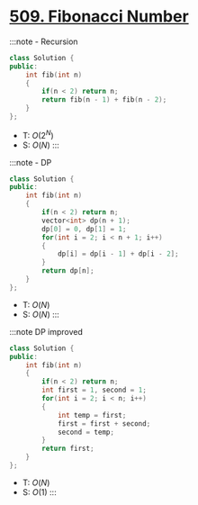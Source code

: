 # [509\. Fibonacci Number](https://leetcode.com/problems/fibonacci-number/)

:::note - Recursion
```cpp
class Solution {
public:
    int fib(int n)
    {
        if(n < 2) return n;
        return fib(n - 1) + fib(n - 2);
    }
};
```
- T: $O(2^N)$
- S: $O(N)$
:::

:::note - DP
```cpp
class Solution {
public:
    int fib(int n)
    {
        if(n < 2) return n;
        vector<int> dp(n + 1);
        dp[0] = 0, dp[1] = 1;
        for(int i = 2; i < n + 1; i++)
        {
            dp[i] = dp[i - 1] + dp[i - 2];
        }
        return dp[n];
    }
};
```
- T: $O(N)$
- S: $O(N)$
:::

:::note DP improved
```cpp
class Solution {
public:
    int fib(int n)
    {
        if(n < 2) return n;
        int first = 1, second = 1;
        for(int i = 2; i < n; i++)
        {
            int temp = first;
            first = first + second;
            second = temp;
        }
        return first;
    }
};
```
- T: $O(N)$
- S: $O(1)$
:::
